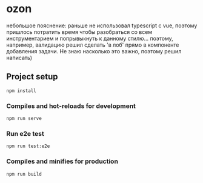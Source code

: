 # ozon

небольшое пояснение:
раньше не использовал typescript с vue, поэтому пришлось потратить время чтобы разобраться со всем инструментарием
и попрывыкнуть к данному стилю...
поэтому, например, валидацию решил сделать 'в лоб' прямо в компоненте добавления задачи.
Не знаю насколько это важно, поэтому решил написать)

## Project setup
```
npm install
```

### Compiles and hot-reloads for development
```
npm run serve
```
### Run e2e test
```
npm run test:e2e
```

### Compiles and minifies for production
```
npm run build
```
